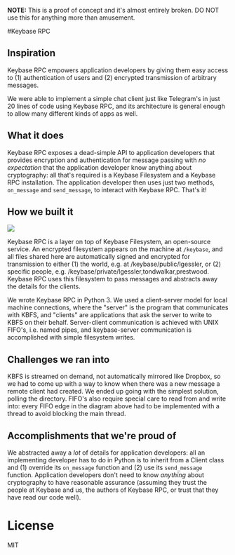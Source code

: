 **NOTE:** This is a proof of concept and it's almost entirely broken. DO NOT use this for anything more than amusement.

#Keybase RPC

## Inspiration

Keybase RPC empowers application developers by giving them easy access to (1) authentication of users and (2) encrypted transmission of arbitrary messages. 

We were able to implement a simple chat client just like Telegram's in just 20 lines of code using Keybase RPC, and its architecture is general enough to allow many different kinds of apps as well.

## What it does

Keybase RPC exposes a dead-simple API to application developers that provides encryption and authentication for message passing with *no expectation* that the application developer know anything about cryptography: all that's required is a Keybase Filesystem and a Keybase RPC installation. The application developer then uses just two methods, `on_message` and `send_message`, to interact with Keybase RPC. That's it!

## How we built it

![](http://i.imgur.com/9gX1zE8.png)

Keybase RPC is a layer on top of Keybase Filesystem, an open-source service. An encrypted filesystem appears on the machine at `/keybase`, and all files shared here are automatically signed and encrypted for transmission to either (1) the world, e.g. at /keybase/public/lgessler, or (2) specific people, e.g. /keybase/private/lgessler,tondwalkar,prestwood. Keybase RPC uses this filesystem to pass messages and abstracts away the details for the clients.

We wrote Keybase RPC in Python 3. We used a client-server model for local machine connections, where the "server" is the program that communicates with KBFS, and "clients" are applications that ask the server to write to KBFS on their behalf. Server-client communication is achieved with UNIX FIFO's, i.e. named pipes, and keybase-server communication is accomplished with simple filesystem writes.

## Challenges we ran into

KBFS is streamed on demand, not automatically mirrored like Dropbox, so we had to come up with a way to know when there was a new message a remote client had created. We ended up going with the simplest solution, polling the directory. FIFO's also require special care to read from and write into: every FIFO edge in the diagram above had to be implemented with a thread to avoid blocking the main thread.

## Accomplishments that we're proud of

We abstracted away a *lot* of details for application developers: all an implementing developer has to do in Python is to inherit from a Client class and (1) override its `on_message` function and (2) use its `send_message` function. Application developers don't need to know *anything* about cryptography to have reasonable assurance (assuming they trust the people at Keybase and us, the authors of Keybase RPC, or trust that they have read our code well).

# License

MIT
